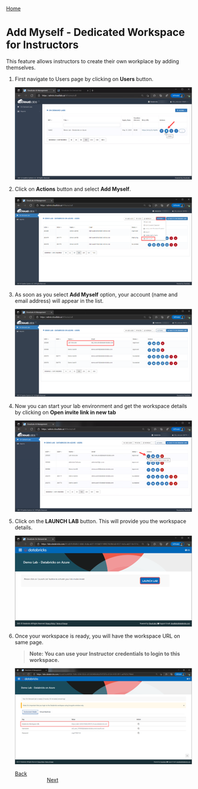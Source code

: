 [Home](./../README.md)

# Add Myself - Dedicated Workspace for Instructors

This feature allows instructors to create their own workplace by adding themselves.

1. First navigate to Users page by clicking on **Users** button.

   ![](media/imageuser00.png) 
   
2. Click on **Actions** button and select **Add Myself**.

   ![](media/image15.png) 

3. As soon as you select **Add Myself** option, your account (name and email address) will appear in the list.

   ![](media/image16.png) 

4. Now you can start your lab environment and get the workspace details by clicking on **Open invite link in new tab** 

   ![](media/image18.png)
   
5. Click on the **LAUNCH LAB** button. This will provide you the workspace details.

   ![](media/image17.png)
   
6. Once your workspace is ready, you will have the workspace URL on same page. 

    >**Note: You can use your Instructor credentials to login to this workspace.** 
 
   ![](media/image20.png)
   
   [Back](./View-and-Manage-Users-readme.md)&nbsp;&nbsp;&nbsp;&nbsp;&nbsp;&nbsp;&nbsp;&nbsp;&nbsp;&nbsp;&nbsp;&nbsp;&nbsp;&nbsp;&nbsp;&nbsp;&nbsp;&nbsp;&nbsp;&nbsp;&nbsp;&nbsp;&nbsp;&nbsp;&nbsp;&nbsp;&nbsp;&nbsp;&nbsp;&nbsp;&nbsp;&nbsp;&nbsp;&nbsp;&nbsp;&nbsp;&nbsp;&nbsp;&nbsp;&nbsp;&nbsp;&nbsp;&nbsp;&nbsp;&nbsp;&nbsp;&nbsp;&nbsp;&nbsp;&nbsp;&nbsp;&nbsp;&nbsp;&nbsp;&nbsp;&nbsp;&nbsp;&nbsp;&nbsp;&nbsp;&nbsp;&nbsp;&nbsp;&nbsp;&nbsp;&nbsp;&nbsp;&nbsp;&nbsp;&nbsp;&nbsp;&nbsp;&nbsp;&nbsp;&nbsp;&nbsp;&nbsp;&nbsp;&nbsp;&nbsp;&nbsp;&nbsp;&nbsp;&nbsp;&nbsp;&nbsp;&nbsp;&nbsp;&nbsp;&nbsp;&nbsp;&nbsp;&nbsp;&nbsp;&nbsp;&nbsp;&nbsp;&nbsp;&nbsp;&nbsp;&nbsp;&nbsp;&nbsp;&nbsp;&nbsp;&nbsp;&nbsp;&nbsp;&nbsp;&nbsp;&nbsp;&nbsp;&nbsp;&nbsp;&nbsp;&nbsp;&nbsp;&nbsp;&nbsp;&nbsp;&nbsp;&nbsp;&nbsp;&nbsp;&nbsp;&nbsp;&nbsp;&nbsp;&nbsp;&nbsp;&nbsp;&nbsp;&nbsp;&nbsp;&nbsp;[Next](./Manage-User's-workspace-readme.md) 
                                                                                                                                          
                                                                                                                                          
                                                                                                                                          
